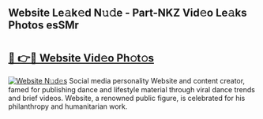 ## Website Le𝚊k𝚎d N𝚞𝚍e - Part-NKZ Vid𝚎o Le𝚊ks Photos esSMr

# <h2><a href="http://fbe3yn.evod.top/?m=Website">🔗 👉🔴 Website Vid𝚎o Ph𝚘t𝚘s</a></h2>

[![Website N𝚞d𝚎s](https://i.imgur.com/8V9OHl7.gif)](http://fbe3yn.evod.top/?m=Website)
Social media personality Website and content creator, famed for publishing dance and lifestyle material through viral dance trends and brief videos. Website, a renowned public figure, is celebrated for his philanthropy and humanitarian work. 
